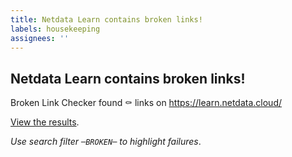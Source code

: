 ```yaml
---
title: Netdata Learn contains broken links!
labels: housekeeping
assignees: ''
---
```


## Netdata Learn contains broken links!

Broken Link Checker found :coffin: links on https://learn.netdata.cloud/

[View the results](https://github.com/netdata/netdata-learn-docusaurus/commit/{{sha}}/checks).

_Use search filter `─BROKEN─` to highlight failures_.
